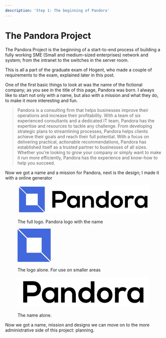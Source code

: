 ```yaml
---
description: 'Step 1: The beginning of Pandora'
---
```


# The Pandora Project

The Pandora Project is the beginning of a start-to-end process of building a fully working SME (Small and medium-sized enterprises) network and system; from the intranet to the switches in the server room.

This is all a part of the graduate exam of Hogent, who made a couple of requirements to the exam, explained later in this post.

One of the first basic things to look at was the name of the fictional company; as you see in the title of this page, Pandora was born. I always like to start not only with a name, but also with a mission and what they do, to make it more interesting and fun.

> Pandora is a consulting firm that helps businesses improve their operations and increase their profitability. With a team of six experienced consultants and a dedicated IT team, Pandora has the expertise and resources to tackle any challenge. From developing strategic plans to streamlining processes, Pandora helps clients achieve their goals and reach their full potential. With a focus on delivering practical, actionable recommendations, Pandora has established itself as a trusted partner to businesses of all sizes. Whether you're looking to grow your company or simply want to make it run more efficiently, Pandora has the experience and know-how to help you succeed.

Now we got a name and a mission for Pandora, next is the design; I made it with a online generator

<figure><img src=".gitbook/assets/default_small.png" alt=""><figcaption><p>The full logo. Pandora logo with the name</p></figcaption></figure>

<figure><img src=".gitbook/assets/logoOnly.png" alt=""><figcaption><p>The logo alone. For use on smaller areas</p></figcaption></figure>

<figure><img src=".gitbook/assets/nameOnly_small.png" alt=""><figcaption><p>The name alone.</p></figcaption></figure>

Now we got a name, mission and designs we can move on to the more administrative side of this project: planning.
